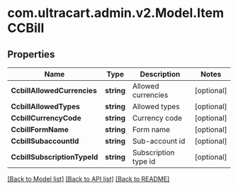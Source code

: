 # com.ultracart.admin.v2.Model.ItemCCBill
## Properties

Name | Type | Description | Notes
------------ | ------------- | ------------- | -------------
**CcbillAllowedCurrencies** | **string** | Allowed currencies | [optional] 
**CcbillAllowedTypes** | **string** | Allowed types | [optional] 
**CcbillCurrencyCode** | **string** | Currency code | [optional] 
**CcbillFormName** | **string** | Form name | [optional] 
**CcbillSubaccountId** | **string** | Sub-account id | [optional] 
**CcbillSubscriptionTypeId** | **string** | Subscription type id | [optional] 


[[Back to Model list]](../README.md#documentation-for-models) [[Back to API list]](../README.md#documentation-for-api-endpoints) [[Back to README]](../README.md)

